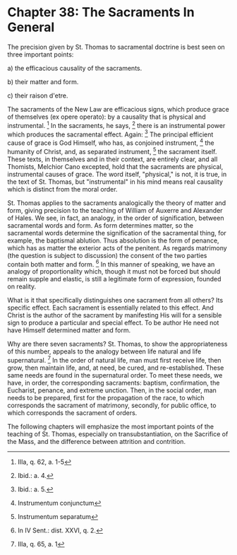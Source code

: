# Chapter 38: The Sacraments In General

The precision given by St. Thomas to sacramental doctrine is best seen on three important points:

a) the efficacious causality of the sacraments.

b) their matter and form.

c) their raison d'etre.

The sacraments of the New Law are efficacious signs, which produce grace of themselves (ex opere operato): by a causality that is physical and instrumental. [^893] In the sacraments, he says, [^894] there is an instrumental power which produces the sacramental effect. Again: [^895] The principal efficient cause of grace is God Himself, who has, as conjoined instrument, [^896] the humanity of Christ, and, as separated instrument, [^897] the sacrament itself. These texts, in themselves and in their context, are entirely clear, and all Thomists, Melchior Cano excepted, hold that the sacraments are physical, instrumental causes of grace. The word itself, "physical," is not, it is true, in the text of St. Thomas, but "instrumental" in his mind means real causality which is distinct from the moral order.

St. Thomas applies to the sacraments analogically the theory of matter and form, giving precision to the teaching of William of Auxerre and Alexander of Hales. We see, in fact, an analogy, in the order of signification, between sacramental words and form. As form determines matter, so the sacramental words determine the signification of the sacramental thing, for example, the baptismal ablution. Thus absolution is the form of penance, which has as matter the exterior acts of the penitent. As regards matrimony (the question is subject to discussion) the consent of the two parties contain both matter and form. [^898] In this manner of speaking, we have an analogy of proportionality which, though it must not be forced but should remain supple and elastic, is still a legitimate form of expression, founded on reality.

What is it that specifically distinguishes one sacrament from all others? Its specific effect. Each sacrament is essentially related to this effect. And Christ is the author of the sacrament by manifesting His will for a sensible sign to produce a particular and special effect. To be author He need not have Himself determined matter and form.

Why are there seven sacraments? St. Thomas, to show the appropriateness of this number, appeals to the analogy between life natural and life supernatural. [^899] In the order of natural life, man must first receive life, then grow, then maintain life, and, at need, be cured, and re-established. These same needs are found in the supernatural order. To meet these needs, we have, in order, the corresponding sacraments: baptism, confirmation, the Eucharist, penance, and extreme unction. Then, in the social order, man needs to be prepared, first for the propagation of the race, to which corresponds the sacrament of matrimony, secondly, for public office, to which corresponds the sacrament of orders.

The following chapters will emphasize the most important points of the teaching of St. Thomas, especially on transubstantiation, on the Sacrifice of the Mass, and the difference between attrition and contrition.


[^893]: IIIa, q. 62, a. 1-5

[^894]: Ibid.: a. 4.

[^895]: Ibid.: a. 5.

[^896]: Instrumentum conjunctum

[^897]: Instrumentum separatum

[^898]: In IV Sent.: dist. XXVI, q. 2.

[^899]: IIIa, q. 65, a. 1
